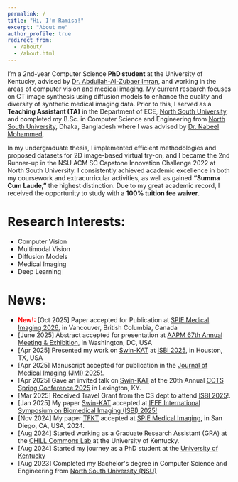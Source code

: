 ```yaml
---
permalink: /
title: "Hi, I'm Ramisa!"
excerpt: "About me"
author_profile: true
redirect_from: 
  - /about/
  - /about.html
---
```



I’m a 2nd-year Computer Science **PhD student** at the University of Kentucky, advised by [Dr. Abdullah-Al-Zubaer Imran](https://aaz-imran.github.io/), and working in the areas of computer vision and medical imaging. My current research focuses on CT image synthesis using diffusion models to enhance the quality and diversity of synthetic medical imaging data. Prior to this, I served as a **Teaching Assistant (TA)** in the Department of ECE, [North South University](https://www.northsouth.edu/), and completed my B.Sc. in Computer Science and Engineering from [North South University](https://www.northsouth.edu/), Dhaka, Bangladesh where I was advised by [Dr. Nabeel Mohammed](https://ece.northsouth.edu/people/dr-nabeel-mohammed/). 

In my undergraduate thesis, I implemented efficient methodologies and proposed datasets for 2D image-based virtual try-on, and I became the 2nd Runner-up in the NSU ACM SC Capstone Innovation Challenge 2022 at North South University. I consistently achieved academic excellence in both my coursework and extracurricular activities, as well as gained **“Summa Cum Laude,”** the highest distinction. Due to my great academic record, I received the opportunity to study with a **100% tuition fee waiver**. 

Research Interests:
======
- Computer Vision
- Multimodal Vision
- Diffusion Models
- Medical Imaging
- Deep Learning

<!--**<span style="color:red">New!:</span>** -->

News:
======
- **<span style="color:red">New!:</span>** [Oct 2025] Paper accepted for Publication at [SPIE Medical Imaging 2026]([https://spie.org/conferences-and-exhibitions/medical-imaging]), in Vancouver, British Columbia, Canada
- [June 2025] Abstract accepted for presentation at [AAPM 67th Annual Meeting & Exhibition](https://w4.aapm.org/meetings/2025AM/), in Washington, DC, USA
- [Apr 2025] Presented my work on [Swin-KAT](https://github.com/KaziRamisaRifa/Swin-KAT) at [ISBI 2025](https://biomedicalimaging.org/2025/), in Houston, TX, USA
- [Apr 2025] Manuscript accepted for publication in the [Journal of Medical Imaging (JMI) 2025!](https://www.spiedigitallibrary.org/journals/journal-of-medical-imaging).
- [Apr 2025] Gave an invited talk on [Swin-KAT](https://github.com/KaziRamisaRifa/Swin-KAT) at the 20th Annual [CCTS Spring Conference 2025]() in Lexington, KY. 
- [Mar 2025] Received Travel Grant from the CS dept to attend [ISBI 2025](https://biomedicalimaging.org/2025/)!.
- [Jan 2025] My paper [Swin-KAT](https://ieeexplore.ieee.org/abstract/document/10981172/) accepted at [IEEE International Symposium on Biomedical Imaging (ISBI) 2025!](https://biomedicalimaging.org/2025/)
- [Nov 2024] My paper [TFKT](https://www.spiedigitallibrary.org/conference-proceedings-of-spie/13409/1340912/Task-focused-knowledge-transfer-from-natural-images-for-CT-image/10.1117/12.3047371.short) accepted at [SPIE Medical Imaging](https://spie.org/conferences-and-exhibitions/medical-imaging), in San Diego, CA, USA, 2024.
- [Aug 2024] Started working as a Graduate Research Assistant (GRA) at the [CHILL Commons Lab](https://aaz-imran.github.io/imlab) at the University of Kentucky. 
- [Aug 2024] Started my journey as a PhD student at the [University of Kentucky](www.uky.edu)
- [Aug 2023] Completed my Bachelor's degree in Computer Science and Engineering from [North South University (NSU)](www.northsouth.edu)
